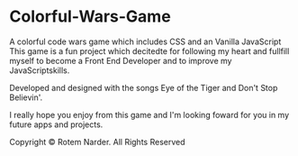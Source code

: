 # Colorful-Wars-Game
A colorful code wars game which includes CSS and an Vanilla JavaScript
This game is a fun project which decitedte for following my heart and fullfill myself to become a Front End Developer and to improve my
JavaScriptskills. 

Developed and designed with the songs Eye of the Tiger and Don't Stop Believin'.

I really hope you enjoy from this game and I'm looking foward for you in my future apps and projects.

Copyright © Rotem Narder. All Rights Reserved
